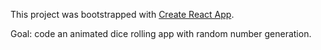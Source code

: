 This project was bootstrapped with [Create React App](https://github.com/facebook/create-react-app).

Goal: code an animated dice rolling app with random number generation. 


